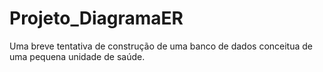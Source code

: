 # Projeto_DiagramaER
Uma breve tentativa de construção de uma banco de dados conceitua de uma pequena unidade de saúde.

